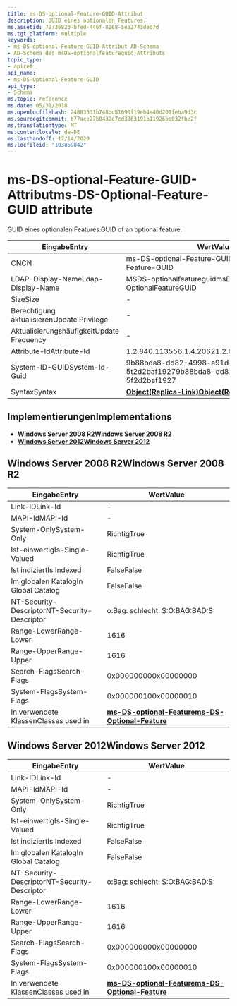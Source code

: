 ```yaml
---
title: ms-DS-optional-Feature-GUID-Attribut
description: GUID eines optionalen Features.
ms.assetid: 79736823-bfed-446f-8268-5ea2743ded7d
ms.tgt_platform: multiple
keywords:
- ms-DS-optional-Feature-GUID-Attribut AD-Schema
- AD-Schema des msDS-optionalfeatureguid-Attributs
topic_type:
- apiref
api_name:
- ms-DS-Optional-Feature-GUID
api_type:
- Schema
ms.topic: reference
ms.date: 05/31/2018
ms.openlocfilehash: 24883531b748bc81690f19eb4e40d201feba9d3c
ms.sourcegitcommit: b77ace27b0432e7cd3863191b11926be032fbe2f
ms.translationtype: MT
ms.contentlocale: de-DE
ms.lasthandoff: 12/14/2020
ms.locfileid: "103859842"
---
```

# <a name="ms-ds-optional-feature-guid-attribute"></a><span data-ttu-id="135d7-105">ms-DS-optional-Feature-GUID-Attribut</span><span class="sxs-lookup"><span data-stu-id="135d7-105">ms-DS-Optional-Feature-GUID attribute</span></span>

<span data-ttu-id="135d7-106">GUID eines optionalen Features.</span><span class="sxs-lookup"><span data-stu-id="135d7-106">GUID of an optional feature.</span></span>



| <span data-ttu-id="135d7-107">Eingabe</span><span class="sxs-lookup"><span data-stu-id="135d7-107">Entry</span></span> | <span data-ttu-id="135d7-108">Wert</span><span class="sxs-lookup"><span data-stu-id="135d7-108">Value</span></span> |
|-------------------|-------------------------------------------------------|
| <span data-ttu-id="135d7-109">CN</span><span class="sxs-lookup"><span data-stu-id="135d7-109">CN</span></span>                | <span data-ttu-id="135d7-110">ms-DS-optional-Feature-GUID</span><span class="sxs-lookup"><span data-stu-id="135d7-110">ms-DS-Optional-Feature-GUID</span></span>                           |
| <span data-ttu-id="135d7-111">LDAP-Display-Name</span><span class="sxs-lookup"><span data-stu-id="135d7-111">Ldap-Display-Name</span></span> | <span data-ttu-id="135d7-112">MSDS-optionalfeatureguid</span><span class="sxs-lookup"><span data-stu-id="135d7-112">msDS-OptionalFeatureGUID</span></span>                              |
| <span data-ttu-id="135d7-113">Size</span><span class="sxs-lookup"><span data-stu-id="135d7-113">Size</span></span>              | \-                                                    |
| <span data-ttu-id="135d7-114">Berechtigung aktualisieren</span><span class="sxs-lookup"><span data-stu-id="135d7-114">Update Privilege</span></span>  | \-                                                    |
| <span data-ttu-id="135d7-115">Aktualisierungshäufigkeit</span><span class="sxs-lookup"><span data-stu-id="135d7-115">Update Frequency</span></span>  | \-                                                    |
| <span data-ttu-id="135d7-116">Attribute-Id</span><span class="sxs-lookup"><span data-stu-id="135d7-116">Attribute-Id</span></span>      | <span data-ttu-id="135d7-117">1.2.840.113556.1.4.2062</span><span class="sxs-lookup"><span data-stu-id="135d7-117">1.2.840.113556.1.4.2062</span></span>                               |
| <span data-ttu-id="135d7-118">System-ID-GUID</span><span class="sxs-lookup"><span data-stu-id="135d7-118">System-Id-Guid</span></span>    | <span data-ttu-id="135d7-119">9b88bda8-dd82-4998-a91d-5t2d2baf1927</span><span class="sxs-lookup"><span data-stu-id="135d7-119">9b88bda8-dd82-4998-a91d-5f2d2baf1927</span></span>                  |
| <span data-ttu-id="135d7-120">Syntax</span><span class="sxs-lookup"><span data-stu-id="135d7-120">Syntax</span></span>            | [<span data-ttu-id="135d7-121">**Object(Replica-Link)**</span><span class="sxs-lookup"><span data-stu-id="135d7-121">**Object(Replica-Link)**</span></span>](s-object-replica-link.md) |



## <a name="implementations"></a><span data-ttu-id="135d7-122">Implementierungen</span><span class="sxs-lookup"><span data-stu-id="135d7-122">Implementations</span></span>

-   [<span data-ttu-id="135d7-123">**Windows Server 2008 R2**</span><span class="sxs-lookup"><span data-stu-id="135d7-123">**Windows Server 2008 R2**</span></span>](#windows-server-2008-r2)
-   [<span data-ttu-id="135d7-124">**Windows Server 2012**</span><span class="sxs-lookup"><span data-stu-id="135d7-124">**Windows Server 2012**</span></span>](#windows-server-2012)

## <a name="windows-server-2008-r2"></a><span data-ttu-id="135d7-125">Windows Server 2008 R2</span><span class="sxs-lookup"><span data-stu-id="135d7-125">Windows Server 2008 R2</span></span>



| <span data-ttu-id="135d7-126">Eingabe</span><span class="sxs-lookup"><span data-stu-id="135d7-126">Entry</span></span> | <span data-ttu-id="135d7-127">Wert</span><span class="sxs-lookup"><span data-stu-id="135d7-127">Value</span></span> |
|------------------------|---------------------------------------------------------------------|
| <span data-ttu-id="135d7-128">Link-ID</span><span class="sxs-lookup"><span data-stu-id="135d7-128">Link-Id</span></span>                | \-                                                                  |
| <span data-ttu-id="135d7-129">MAPI-Id</span><span class="sxs-lookup"><span data-stu-id="135d7-129">MAPI-Id</span></span>                | \-                                                                  |
| <span data-ttu-id="135d7-130">System-Only</span><span class="sxs-lookup"><span data-stu-id="135d7-130">System-Only</span></span>            | <span data-ttu-id="135d7-131">Richtig</span><span class="sxs-lookup"><span data-stu-id="135d7-131">True</span></span>                                                                |
| <span data-ttu-id="135d7-132">Ist-einwertig</span><span class="sxs-lookup"><span data-stu-id="135d7-132">Is-Single-Valued</span></span>       | <span data-ttu-id="135d7-133">Richtig</span><span class="sxs-lookup"><span data-stu-id="135d7-133">True</span></span>                                                                |
| <span data-ttu-id="135d7-134">Ist indiziert</span><span class="sxs-lookup"><span data-stu-id="135d7-134">Is Indexed</span></span>             | <span data-ttu-id="135d7-135">False</span><span class="sxs-lookup"><span data-stu-id="135d7-135">False</span></span>                                                               |
| <span data-ttu-id="135d7-136">Im globalen Katalog</span><span class="sxs-lookup"><span data-stu-id="135d7-136">In Global Catalog</span></span>      | <span data-ttu-id="135d7-137">False</span><span class="sxs-lookup"><span data-stu-id="135d7-137">False</span></span>                                                               |
| <span data-ttu-id="135d7-138">NT-Security-Descriptor</span><span class="sxs-lookup"><span data-stu-id="135d7-138">NT-Security-Descriptor</span></span> | <span data-ttu-id="135d7-139">o:Bag: schlecht: S:</span><span class="sxs-lookup"><span data-stu-id="135d7-139">O:BAG:BAD:S:</span></span>                                                        |
| <span data-ttu-id="135d7-140">Range-Lower</span><span class="sxs-lookup"><span data-stu-id="135d7-140">Range-Lower</span></span>            | <span data-ttu-id="135d7-141">16</span><span class="sxs-lookup"><span data-stu-id="135d7-141">16</span></span>                                                                  |
| <span data-ttu-id="135d7-142">Range-Upper</span><span class="sxs-lookup"><span data-stu-id="135d7-142">Range-Upper</span></span>            | <span data-ttu-id="135d7-143">16</span><span class="sxs-lookup"><span data-stu-id="135d7-143">16</span></span>                                                                  |
| <span data-ttu-id="135d7-144">Search-Flags</span><span class="sxs-lookup"><span data-stu-id="135d7-144">Search-Flags</span></span>           | <span data-ttu-id="135d7-145">0x00000000</span><span class="sxs-lookup"><span data-stu-id="135d7-145">0x00000000</span></span>                                                          |
| <span data-ttu-id="135d7-146">System-Flags</span><span class="sxs-lookup"><span data-stu-id="135d7-146">System-Flags</span></span>           | <span data-ttu-id="135d7-147">0x00000010</span><span class="sxs-lookup"><span data-stu-id="135d7-147">0x00000010</span></span>                                                          |
| <span data-ttu-id="135d7-148">In verwendete Klassen</span><span class="sxs-lookup"><span data-stu-id="135d7-148">Classes used in</span></span>        | [<span data-ttu-id="135d7-149">**ms-DS-optional-Feature**</span><span class="sxs-lookup"><span data-stu-id="135d7-149">**ms-DS-Optional-Feature**</span></span>](c-msds-optionalfeature.md)<br/> |



## <a name="windows-server-2012"></a><span data-ttu-id="135d7-150">Windows Server 2012</span><span class="sxs-lookup"><span data-stu-id="135d7-150">Windows Server 2012</span></span>



| <span data-ttu-id="135d7-151">Eingabe</span><span class="sxs-lookup"><span data-stu-id="135d7-151">Entry</span></span> | <span data-ttu-id="135d7-152">Wert</span><span class="sxs-lookup"><span data-stu-id="135d7-152">Value</span></span> |
|------------------------|---------------------------------------------------------------------|
| <span data-ttu-id="135d7-153">Link-ID</span><span class="sxs-lookup"><span data-stu-id="135d7-153">Link-Id</span></span>                | \-                                                                  |
| <span data-ttu-id="135d7-154">MAPI-Id</span><span class="sxs-lookup"><span data-stu-id="135d7-154">MAPI-Id</span></span>                | \-                                                                  |
| <span data-ttu-id="135d7-155">System-Only</span><span class="sxs-lookup"><span data-stu-id="135d7-155">System-Only</span></span>            | <span data-ttu-id="135d7-156">Richtig</span><span class="sxs-lookup"><span data-stu-id="135d7-156">True</span></span>                                                                |
| <span data-ttu-id="135d7-157">Ist-einwertig</span><span class="sxs-lookup"><span data-stu-id="135d7-157">Is-Single-Valued</span></span>       | <span data-ttu-id="135d7-158">Richtig</span><span class="sxs-lookup"><span data-stu-id="135d7-158">True</span></span>                                                                |
| <span data-ttu-id="135d7-159">Ist indiziert</span><span class="sxs-lookup"><span data-stu-id="135d7-159">Is Indexed</span></span>             | <span data-ttu-id="135d7-160">False</span><span class="sxs-lookup"><span data-stu-id="135d7-160">False</span></span>                                                               |
| <span data-ttu-id="135d7-161">Im globalen Katalog</span><span class="sxs-lookup"><span data-stu-id="135d7-161">In Global Catalog</span></span>      | <span data-ttu-id="135d7-162">False</span><span class="sxs-lookup"><span data-stu-id="135d7-162">False</span></span>                                                               |
| <span data-ttu-id="135d7-163">NT-Security-Descriptor</span><span class="sxs-lookup"><span data-stu-id="135d7-163">NT-Security-Descriptor</span></span> | <span data-ttu-id="135d7-164">o:Bag: schlecht: S:</span><span class="sxs-lookup"><span data-stu-id="135d7-164">O:BAG:BAD:S:</span></span>                                                        |
| <span data-ttu-id="135d7-165">Range-Lower</span><span class="sxs-lookup"><span data-stu-id="135d7-165">Range-Lower</span></span>            | <span data-ttu-id="135d7-166">16</span><span class="sxs-lookup"><span data-stu-id="135d7-166">16</span></span>                                                                  |
| <span data-ttu-id="135d7-167">Range-Upper</span><span class="sxs-lookup"><span data-stu-id="135d7-167">Range-Upper</span></span>            | <span data-ttu-id="135d7-168">16</span><span class="sxs-lookup"><span data-stu-id="135d7-168">16</span></span>                                                                  |
| <span data-ttu-id="135d7-169">Search-Flags</span><span class="sxs-lookup"><span data-stu-id="135d7-169">Search-Flags</span></span>           | <span data-ttu-id="135d7-170">0x00000000</span><span class="sxs-lookup"><span data-stu-id="135d7-170">0x00000000</span></span>                                                          |
| <span data-ttu-id="135d7-171">System-Flags</span><span class="sxs-lookup"><span data-stu-id="135d7-171">System-Flags</span></span>           | <span data-ttu-id="135d7-172">0x00000010</span><span class="sxs-lookup"><span data-stu-id="135d7-172">0x00000010</span></span>                                                          |
| <span data-ttu-id="135d7-173">In verwendete Klassen</span><span class="sxs-lookup"><span data-stu-id="135d7-173">Classes used in</span></span>        | [<span data-ttu-id="135d7-174">**ms-DS-optional-Feature**</span><span class="sxs-lookup"><span data-stu-id="135d7-174">**ms-DS-Optional-Feature**</span></span>](c-msds-optionalfeature.md)<br/> |



 

 






